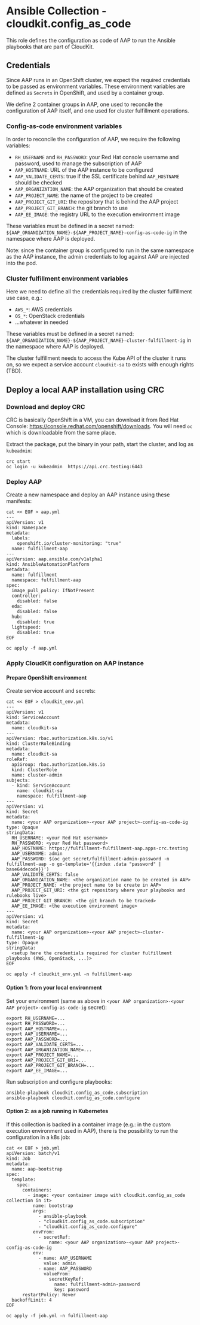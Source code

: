# Ansible Collection - cloudkit.config_as_code

This role defines the configuration as code of AAP to run the Ansible playbooks
that are part of CloudKit.

## Credentials

Since AAP runs in an OpenShift cluster, we expect the required credentials to
be passed as environment variables. These environment variables are defined as
`Secrets` in OpenShift, and used by a container group.

We define 2 container groups in AAP, one used to reconcile the configuration of
AAP itself, and one used for cluster fulfillment operations.

### Config-as-code environment variables

In order to reconcile the configuration of AAP, we require the following
variables:

- `RH_USERNAME` and `RH_PASSWORD`: your Red Hat console username and password,
  used to manage the subscription of AAP
- `AAP_HOSTNAME`: URL of the AAP instance to be configured
- `AAP_VALIDATE_CERTS`: true if the SSL certificate behind `AAP_HOSTNAME`
  should be checked
- `AAP_ORGANIZATION_NAME`: the AAP organization that should be created
- `AAP_PROJECT_NAME`: the name of the project to be created
- `AAP_PROJECT_GIT_URI`: the repository that is behind the AAP project
- `AAP_PROJECT_GIT_BRANCH`: the git branch to use
- `AAP_EE_IMAGE`: the registry URL to the execution environment image

These variables must be defined in a secret named:
`${AAP_ORGANIZATION_NAME}-${AAP_PROJECT_NAME}-config-as-code-ig` in the
namespace where AAP is deployed.

Note: since the container group is configured to run in the same namespace as
the AAP instance, the admin credentials to log against AAP are injected into
the pod.

### Cluster fulfillment environment variables

Here we need to define all the credentials required by the cluster fulfillment
use case, e.g.:

- `AWS_*`: AWS credentials
- `OS_*`: OpenStack credentials
- ...whatever in needed

These variables must be defined in a secret named:
`${AAP_ORGANIZATION_NAME}-${AAP_PROJECT_NAME}-cluster-fulfillment-ig` in the
namespace where AAP is deployed.

The cluster fulfillment needs to access the Kube API of the cluster it runs on,
so we expect a service account `cloudkit-sa` to exists with enough rights (TBD).

## Deploy a local AAP installation using CRC

### Download and deploy CRC

CRC is basically OpenShift in a VM, you can download it from Red Hat Console:
https://console.redhat.com/openshift/downloads. You will need `oc` which is
downloadable from the same place.

Extract the package, put the binary in your path, start the cluster, and log as
`kubeadmin`:

```
crc start
oc login -u kubeadmin  https://api.crc.testing:6443
```

### Deploy AAP

Create a new namespace and deploy an AAP instance using these manifests:

```
cat << EOF > aap.yml
---
apiVersion: v1
kind: Namespace
metadata:
  labels:
    openshift.io/cluster-monitoring: "true"
  name: fulfillment-aap
---
apiVersion: aap.ansible.com/v1alpha1
kind: AnsibleAutomationPlatform
metadata:
  name: fulfillment
  namespace: fulfillment-aap
spec:
  image_pull_policy: IfNotPresent
  controller:
    disabled: false
  eda:
    disabled: false
  hub:
    disabled: true
  lightspeed:
    disabled: true
EOF

oc apply -f aap.yml
```

### Apply CloudKit configuration on AAP instance

#### Prepare OpenShift environment

Create service account and secrets:

```
cat << EOF > cloudkit_env.yml
---
apiVersion: v1
kind: ServiceAccount
metadata:
  name: cloudkit-sa
---
apiVersion: rbac.authorization.k8s.io/v1
kind: ClusterRoleBinding
metadata:
  name: cloudkit-sa
roleRef:
  apiGroup: rbac.authorization.k8s.io
  kind: ClusterRole
  name: cluster-admin
subjects:
  - kind: ServiceAccount
    name: cloudkit-sa
    namespace: fulfillment-aap
---
apiVersion: v1
kind: Secret
metadata:
  name: <your AAP organization>-<your AAP project>-config-as-code-ig
type: Opaque
stringData:
  RH_USERNAME: <your Red Hat username>
  RH_PASSWORD: <your Red Hat password>
  AAP_HOSTNAME: https://fulfillment-fulfillment-aap.apps-crc.testing
  AAP_USERNAME: admin
  AAP_PASSWORD: $(oc get secret/fulfillment-admin-password -n fulfillment-aap -o go-template='{{index .data "password" | base64decode}}')
  AAP_VALIDATE_CERTS: false
  AAP_ORGANIZATION_NAME: <the organization name to be created in AAP>
  AAP_PROJECT_NAME: <the project name to be create in AAP>
  AAP_PROJECT_GIT_URI: <the git repository where your playbooks and rulebooks live>
  AAP_PROJECT_GIT_BRANCH: <the git branch to be tracked>
  AAP_EE_IMAGE: <the execution environment image>
---
apiVersion: v1
kind: Secret
metadata:
  name: <your AAP organization>-<your AAP project>-cluster-fulfillment-ig
type: Opaque
stringData:
  <setup here the credentials required for cluster fulfillment playbooks (AWS, OpenStack, ...)>
EOF

oc apply -f cloudkit_env.yml -n fulfillment-aap
```

#### Option 1: from your local environment

Set your environment (same as above in `<your AAP organization>-<your AAP
project>-config-as-code-ig` secret):

```
export RH_USERNAME=...
export RH_PASSWORD=...
export AAP_HOSTNAME=...
export AAP_USERNAME=...
export AAP_PASSWORD=...
export AAP_VALIDATE_CERTS=...
export AAP_ORGANIZATION_NAME=...
export AAP_PROJECT_NAME=...
export AAP_PROJECT_GIT_URI=...
export AAP_PROJECT_GIT_BRANCH=...
export AAP_EE_IMAGE=...
```

Run subscription and configure playbooks:
```
ansible-playbook cloudkit.config_as_code.subscription
ansible-playbook cloudkit.config_as_code.configure
```

#### Option 2: as a job running in Kubernetes

If this collection is backed in a container image (e.g.: in the custom
execution environment used in AAP), there is the possibility to run the
configuration in a k8s job:

```
cat << EOF > job.yml
apiVersion: batch/v1
kind: Job
metadata:
  name: aap-bootstrap
spec:
  template:
    spec:
      containers:
        - image: <your container image with cloudkit.config_as_code collection in it>
          name: bootstrap
          args:
            - ansible-playbook
            - "cloudkit.config_as_code.subscription"
            - "cloudkit.config_as_code.configure"
          envFrom:
            - secretRef:
                name: <your AAP organization>-<your AAP project>-config-as-code-ig
          env:
            - name: AAP_USERNAME
              value: admin
            - name: AAP_PASSWORD
              valueFrom:
                secretKeyRef:
                  name: fulfillment-admin-password
                  key: password
      restartPolicy: Never
  backoffLimit: 4
EOF

oc apply -f job.yml -n fulfillment-aap
```
